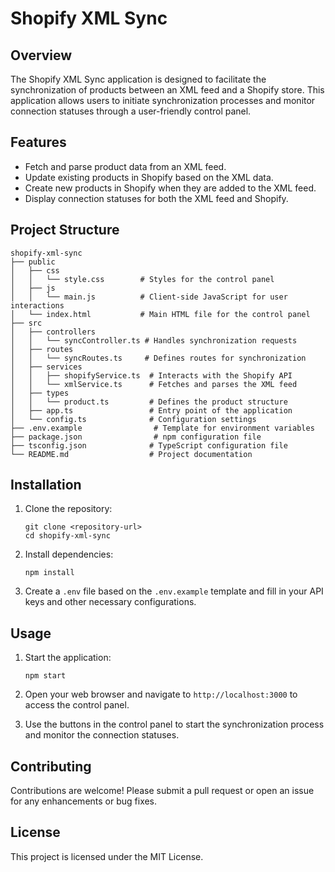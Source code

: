 # Shopify XML Sync

## Overview
The Shopify XML Sync application is designed to facilitate the synchronization of products between an XML feed and a Shopify store. This application allows users to initiate synchronization processes and monitor connection statuses through a user-friendly control panel.

## Features
- Fetch and parse product data from an XML feed.
- Update existing products in Shopify based on the XML data.
- Create new products in Shopify when they are added to the XML feed.
- Display connection statuses for both the XML feed and Shopify.

## Project Structure
```
shopify-xml-sync
├── public
│   ├── css
│   │   └── style.css        # Styles for the control panel
│   ├── js
│   │   └── main.js          # Client-side JavaScript for user interactions
│   └── index.html           # Main HTML file for the control panel
├── src
│   ├── controllers
│   │   └── syncController.ts # Handles synchronization requests
│   ├── routes
│   │   └── syncRoutes.ts     # Defines routes for synchronization
│   ├── services
│   │   ├── shopifyService.ts  # Interacts with the Shopify API
│   │   └── xmlService.ts      # Fetches and parses the XML feed
│   ├── types
│   │   └── product.ts         # Defines the product structure
│   ├── app.ts                 # Entry point of the application
│   └── config.ts              # Configuration settings
├── .env.example                # Template for environment variables
├── package.json                # npm configuration file
├── tsconfig.json              # TypeScript configuration file
└── README.md                  # Project documentation
```

## Installation
1. Clone the repository:
   ```
   git clone <repository-url>
   cd shopify-xml-sync
   ```

2. Install dependencies:
   ```
   npm install
   ```

3. Create a `.env` file based on the `.env.example` template and fill in your API keys and other necessary configurations.

## Usage
1. Start the application:
   ```
   npm start
   ```

2. Open your web browser and navigate to `http://localhost:3000` to access the control panel.

3. Use the buttons in the control panel to start the synchronization process and monitor the connection statuses.

## Contributing
Contributions are welcome! Please submit a pull request or open an issue for any enhancements or bug fixes.

## License
This project is licensed under the MIT License.